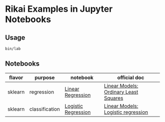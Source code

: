 # Rikai Examples in Jupyter Notebooks
## Usage
``` shell
bin/lab
```

## Notebooks

| flavor | purpose | notebook | official doc | 
|--------|---------|--------------|----------|
| sklearn | regression | [Linear Regression](notebooks/sklearn/LinearRegression.ipynb) | [Linear Models: Ordinary Least Squares](https://scikit-learn.org/1.1/modules/linear_model.html#ordinary-least-squares) |
| sklearn | classification | [Logistic Regression](notebooks/sklearn/LogisticsRegression.ipynb) | [Linear Models: Logistic regression](https://scikit-learn.org/1.1/modules/linear_model.html#logistic-regression) |

